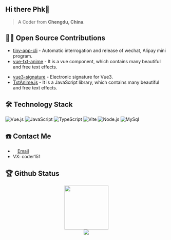 ## Hi there Phk👋

> A Coder from **Chengdu, China**.

## 🤾‍♂️ Open Source Contributions

- [tiny-app-cli](https://github.com/phk422/tiny-app-cli) - Automatic interrogation and release of wechat, Alipay mini program.
- [vue-txt-anime](https://github.com/phk422/vue-txt-anime) - It is a vue component, which contains many beautiful and free text effects.
<!-- - [openapi-typescript](https://github.com/drwpow/openapi-typescript) - Generate TypeScript types from OpenAPI 3 specs.
- [vite-plugin-lqip](https://github.com/drwpow/vite-plugin-lqip) - Low-quality image placeholder (LQIP) plugin for Vite.-->
- [vue3-signature](https://github.com/WangShayne/vue3-signature) - Electronic signature for Vue3.
- [TxtAnime.js](https://github.com/mohamedfrindi/TxtAnime.js) - It is a JavaScript library, which contains many beautiful and free text effects.

## 🛠 Technology Stack

![Vue.js](https://img.shields.io/badge/Vue.js-4FC08D?logo=vuedotjs&logoColor=fff&style=flat)
![JavaScript](https://img.shields.io/badge/JavaScript-092E20?logo=javascript&logoColor=fff&style=flat)
![TypeScript](https://img.shields.io/badge/TypeScript-F7DF1E?logo=typescript&logoColor=000&style=flat)
![Vite](https://img.shields.io/badge/Vite-4FC08D?logo=vite&logoColor=fff&style=flat)
![Node.js](https://img.shields.io/badge/Node.js-61DAFB?logo=nodedotjs&logoColor=000&style=flat)
![MySql](https://img.shields.io/badge/mysql-4479A1?logo=mysql&logoColor=000&style=flat)

## ☎️ Contact Me

- <img height="10" src="https://api.iconify.design/fxemoji:email.svg"> [Email](mailto:penghongkun422@gmail.com)
- VX: coder151

## 🏆 Github Status

<div align="center"> <img height="137px" src="https://github-readme-stats.vercel.app/api?username=phk422&hide_title=true&hide_border=true&show_icons=true&line_height=21&text_color=000&icon_color=000&bg_color=0,ea6161,ffc64d,fffc4d,52fa5a&theme=graywhite" /> </div>

<div align="center"> <img src="https://github-readme-stats.vercel.app/api/top-langs/?username=phk422&theme=transparent&layout=compact"> </div>

<!-- <div align="center"> <img src="https://github-profile-trophy.vercel.app/?username=phk422&theme=tokyonight&no-bg=true" /> </div> -->
